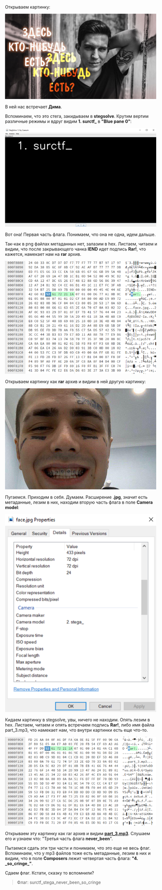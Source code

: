 Открываем картинку:

<img src="dima.png" width="500px"/>

В ней нас встречает **Дима**.

Вспоминаем, что это стега, закидываем в **stegsolve**. Крутим вертим различные режимы и вдруг видим **1. surctf_** в **"Blue pane 0"**:

<img src="for_writeup/stegsolve_1_part.png" width="500px"/>

Вот она! Первая часть флага. Понимаем, что она не одна, идем дальше. 

Так-как в png файлах метаданных нет, залазим в hex. Листаем, читаем и видим, что после закрывающего чанка **IEND** идет подпись **Rar!**, что кажется, намекает нам на **rar** архив.

<img src="for_writeup/rar_archive.png" width="500px"/>

Открываем картинку как **rar** архив и видим в ней другую картинку:

<img src="hidden/face.jpg" width="500px"/>

Пугаемся. Приходим в себя. Думаем. Расширение **.jpg**, значит есть метаданные, лезим в них, находим вторую часть флага в поле **Camera model**:

<img src="for_writeup/metadata.png" width="500px"/>

Кидаем картинку в stegsolve, увы, ничего не находим. Опять лезим в hex. Листаем, читаем и опять встречаем подпись **Rar!**, либо имя файла part_3.mp3, что намекает нам, что внутри картинки есть еще что-то.

<img src="for_writeup/hex_2.png" width="500px"/>

Открываем эту картинку как rar архив и видим **[part_3.mp3](hidden/part_3.mp3?raw=1)**. Слушаем его и узнаем что: "Третья часть флага **never_been**".

Пытаемся сдать эти три части и понимаем, что это еще не весь флаг. Вспоминаем, что у mp3 файлов тоже есть метаданные, лезим в них и видим, что в поле **Composers** лежит четвертая часть флага: **"4. \_so_cringe_"**.

Сдаем флаг. Кстати, сказку то вспомнили?

> Флаг: surctf_stega_never_been_so_cringe
